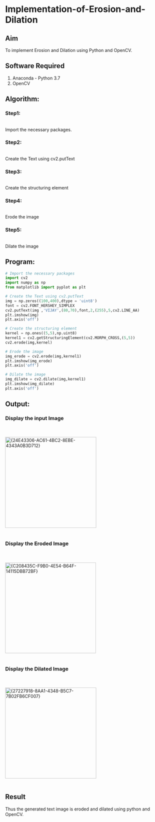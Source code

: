 # Implementation-of-Erosion-and-Dilation
## Aim
To implement Erosion and Dilation using Python and OpenCV.
## Software Required
1. Anaconda - Python 3.7
2. OpenCV
## Algorithm:
### Step1:
<br>
Import the necessary packages.

### Step2:
<br>
Create the Text using cv2.putText

### Step3:
<br>
Create the structuring element

### Step4:
<br>
Erode the image

### Step5:
<br>
Dilate the image

 
## Program:

``` Python
# Import the necessary packages
import cv2
import numpy as np
from matplotlib import pyplot as plt

# Create the Text using cv2.putText
img = np.zeros((100,400),dtype = 'uint8')
font = cv2.FONT_HERSHEY_SIMPLEX
cv2.putText(img ,'VIJAY',(80,70),font,2,(255),5,cv2.LINE_AA)
plt.imshow(img)
plt.axis('off')

# Create the structuring element
kernel = np.ones((5,5),np.uint8)
kernel1 = cv2.getStructuringElement(cv2.MORPH_CROSS,(5,5))
cv2.erode(img,kernel)

# Erode the image
img_erode = cv2.erode(img,kernel1)
plt.imshow(img_erode)
plt.axis('off')

# Dilate the image
img_dilate = cv2.dilate(img,kernel1)
plt.imshow(img_dilate)
plt.axis('off')
```
## Output:



### Display the input Image
<br>
<br>
<img width="291" alt="{24E43306-AC61-4BC2-8EBE-4343A0B3D712}" src="https://github.com/user-attachments/assets/8f74f9a6-2a1c-42c5-b243-d7d21af8a708">

<br>
<br>

### Display the Eroded Image
<br>
<br>
<img width="290" alt="{C208435C-F9B0-4E54-B64F-14115DBB72BF}" src="https://github.com/user-attachments/assets/f4ad4868-e241-4da4-b6a5-8f3e245939c8">

<br>
<br>

### Display the Dilated Image
<br>
<br>
<img width="291" alt="{27227918-8AA1-4348-B5C7-7B02FB6CF007}" src="https://github.com/user-attachments/assets/a33abed2-5ed9-4dd7-86d4-4fd3b48b86e3">
<br>
<br>

## Result
Thus the generated text image is eroded and dilated using python and OpenCV.
